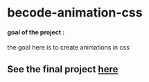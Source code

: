 # becode-animation-css

#### goal of the project :

the goal here is to create animations in css

## See the final project [here](https://osimers1.github.io/becode-animation-css/.)

